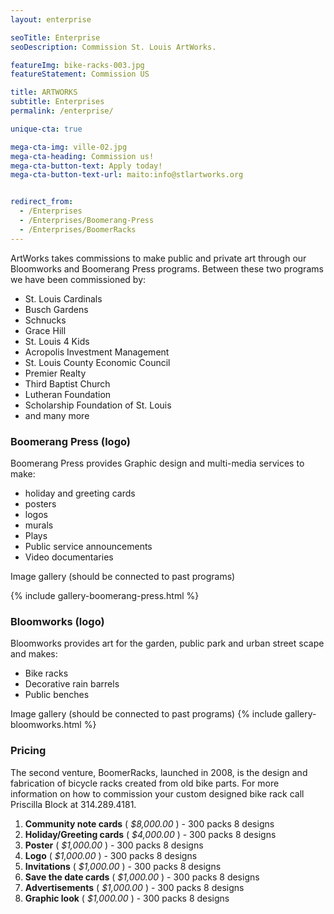 ```yaml
---
layout: enterprise

seoTitle: Enterprise
seoDescription: Commission St. Louis ArtWorks.

featureImg: bike-racks-003.jpg
featureStatement: Commission US

title: ARTWORKS
subtitle: Enterprises
permalink: /enterprise/

unique-cta: true

mega-cta-img: ville-02.jpg
mega-cta-heading: Commission us!
mega-cta-button-text: Apply today!
mega-cta-button-text-url: maito:info@stlartworks.org


redirect_from:
  - /Enterprises
  - /Enterprises/Boomerang-Press
  - /Enterprises/BoomerRacks
---
```


ArtWorks takes commissions to make public and private art through our Bloomworks and Boomerang Press programs. Between these two programs we have been commissioned by:

- St. Louis Cardinals
- Busch Gardens
- Schnucks
- Grace Hill
- St. Louis 4 Kids
- Acropolis Investment Management
- St. Louis County Economic Council
- Premier Realty
- Third Baptist Church
- Lutheran Foundation
- Scholarship Foundation of St. Louis
- and many more

### Boomerang Press (logo)
Boomerang Press provides Graphic design and multi-media services to make:

- holiday and greeting cards
- posters
- logos
- murals
- Plays
- Public service announcements
- Video documentaries

Image gallery (should be connected to past programs)

{% include gallery-boomerang-press.html %}

### Bloomworks (logo)
Bloomworks provides art for the garden, public park and urban street scape and makes:

- Bike racks
- Decorative rain barrels
- Public benches

Image gallery (should be connected to past programs)
{% include gallery-bloomworks.html %}


### Pricing

The second venture, BoomerRacks, launched in 2008, is the design and fabrication of bicycle racks created from old bike parts.  For more information on how to commission your custom designed bike rack call Priscilla Block at 314.289.4181.

1. **Community note cards** ( *$8,000.00* ) - 300 packs 8 designs
1. **Holiday/Greeting cards** ( *$4,000.00* ) - 300 packs 8 designs
1. **Poster** ( *$1,000.00* ) - 300 packs 8 designs
1. **Logo** ( *$1,000.00* ) - 300 packs 8 designs
1. **Invitations** ( *$1,000.00* ) - 300 packs 8 designs
1. **Save the date cards** ( *$1,000.00* ) - 300 packs 8 designs
1. **Advertisements** ( *$1,000.00* ) - 300 packs 8 designs
1. **Graphic look** ( *$1,000.00* ) - 300 packs 8 designs
